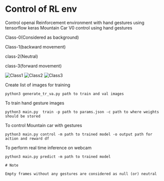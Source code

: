 # Control of RL env

Control openai Reinforcement environment with hand gestures using tensorflow keras 
Mountain Car V0 control using hand gestures


Class-0(Considered as background)

Class-1(backward movement)

class-2(Neutral)

class-3(forward movement)

![Class1](https://user-images.githubusercontent.com/50954616/146073007-92031bb6-0a50-4428-9de2-6bb392fb7f93.png "class1") ![Class2](https://user-images.githubusercontent.com/50954616/146073389-68288a85-55a9-4c6b-941e-455f3eb10c9b.png "class2") ![Class3](https://user-images.githubusercontent.com/50954616/146073551-630a7602-3a9d-4cae-86c0-e6517b804ae0.png "class3")


Create list of images for training
```
python3 generate_tr_va.py path to train and val images
````

To train hand gesture images
```
python3 main.py  train -p path to params.json -c path to where weights should be stored
```

To control Mountain car with gestures
```
python3 main.py control -m path to trained model -o output path for action and reward df
```

To perform real time inference on webcam

```
python3 main.py predict -m path to trained model

# Note

Empty frames without any gestures are considered as null (or) neutral